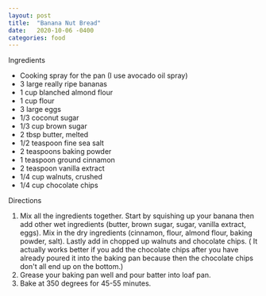 ```yaml
---
layout: post
title:  "Banana Nut Bread"
date:   2020-10-06 -0400
categories: food
---
```


Ingredients

* Cooking spray for the pan (I use avocado oil spray)
* 3 large really ripe bananas 
* 1 cup blanched almond flour
* 1 cup flour
* 3 large eggs
* 1/3 coconut sugar
* 1/3 cup brown sugar
* 2 tbsp butter, melted
* 1/2 teaspoon fine sea salt
* 2 teaspoons baking powder
* 1 teaspoon ground cinnamon 
* 2 teaspoon vanilla extract
* 1/4 cup walnuts, crushed
* 1/4 cup chocolate chips

Directions

1. Mix all the ingredients together. Start by squishing up your banana then add
   other wet ingredients (butter, brown sugar, sugar, vanilla
   extract, eggs). Mix in the dry ingredients (cinnamon, flour, almond flour,
   baking powder, salt). Lastly add in chopped up walnuts and chocolate chips. ( It actually works better if you add the chocolate chips after you have already poured it into the baking pan because then the chocolate chips don't all end up on the bottom.)
2. Grease your baking pan well and pour batter into loaf pan.
3. Bake at 350 degrees for 45-55 minutes.
